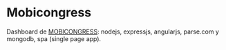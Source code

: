 # Mobicongress

Dashboard de [MOBICONGRESS](https://play.google.com/store/apps/developer?id=MobiCongress&hl=es): 
nodejs, expressjs, angularjs, parse.com y mongodb, spa (single page app).


